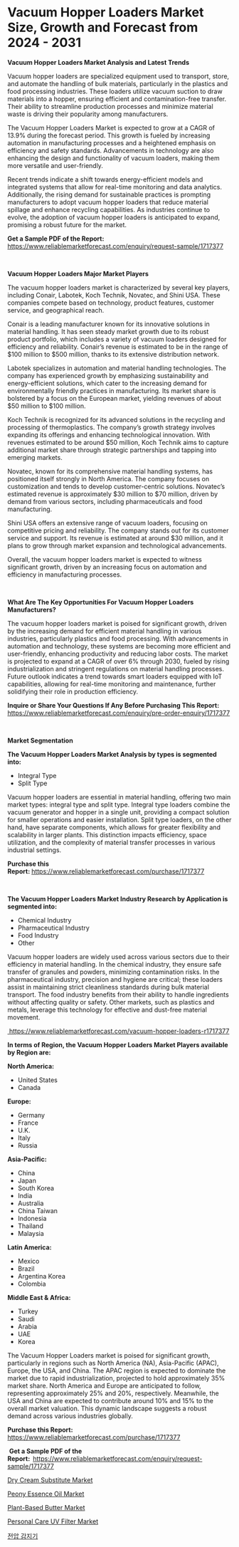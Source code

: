 <p><h1>Vacuum Hopper Loaders Market Size, Growth and Forecast from 2024 - 2031</h1></p><p><strong>Vacuum Hopper Loaders Market Analysis and Latest Trends</strong></p>
<p><p>Vacuum hopper loaders are specialized equipment used to transport, store, and automate the handling of bulk materials, particularly in the plastics and food processing industries. These loaders utilize vacuum suction to draw materials into a hopper, ensuring efficient and contamination-free transfer. Their ability to streamline production processes and minimize material waste is driving their popularity among manufacturers.</p><p>The Vacuum Hopper Loaders Market is expected to grow at a CAGR of 13.9% during the forecast period. This growth is fueled by increasing automation in manufacturing processes and a heightened emphasis on efficiency and safety standards. Advancements in technology are also enhancing the design and functionality of vacuum loaders, making them more versatile and user-friendly.</p><p>Recent trends indicate a shift towards energy-efficient models and integrated systems that allow for real-time monitoring and data analytics. Additionally, the rising demand for sustainable practices is prompting manufacturers to adopt vacuum hopper loaders that reduce material spillage and enhance recycling capabilities. As industries continue to evolve, the adoption of vacuum hopper loaders is anticipated to expand, promising a robust future for the market.</p></p>
<p><strong>Get a Sample PDF of the Report:&nbsp;</strong> <a href="https://www.reliablemarketforecast.com/enquiry/request-sample/1717377?utm_campaign=1125&utm_medium=2&utm_source=Github&utm_content=ia&utm_term=14102024&utm_id=vacuum-hopper-loaders">https://www.reliablemarketforecast.com/enquiry/request-sample/1717377</a></p>
<p>&nbsp;</p>
<p><strong>Vacuum Hopper Loaders Major Market Players</strong></p>
<p><p>The vacuum hopper loaders market is characterized by several key players, including Conair, Labotek, Koch Technik, Novatec, and Shini USA. These companies compete based on technology, product features, customer service, and geographical reach.</p><p>Conair is a leading manufacturer known for its innovative solutions in material handling. It has seen steady market growth due to its robust product portfolio, which includes a variety of vacuum loaders designed for efficiency and reliability. Conair’s revenue is estimated to be in the range of $100 million to $500 million, thanks to its extensive distribution network.</p><p>Labotek specializes in automation and material handling technologies. The company has experienced growth by emphasizing sustainability and energy-efficient solutions, which cater to the increasing demand for environmentally friendly practices in manufacturing. Its market share is bolstered by a focus on the European market, yielding revenues of about $50 million to $100 million.</p><p>Koch Technik is recognized for its advanced solutions in the recycling and processing of thermoplastics. The company’s growth strategy involves expanding its offerings and enhancing technological innovation. With revenues estimated to be around $50 million, Koch Technik aims to capture additional market share through strategic partnerships and tapping into emerging markets.</p><p>Novatec, known for its comprehensive material handling systems, has positioned itself strongly in North America. The company focuses on customization and tends to develop customer-centric solutions. Novatec’s estimated revenue is approximately $30 million to $70 million, driven by demand from various sectors, including pharmaceuticals and food manufacturing.</p><p>Shini USA offers an extensive range of vacuum loaders, focusing on competitive pricing and reliability. The company stands out for its customer service and support. Its revenue is estimated at around $30 million, and it plans to grow through market expansion and technological advancements. </p><p>Overall, the vacuum hopper loaders market is expected to witness significant growth, driven by an increasing focus on automation and efficiency in manufacturing processes.</p></p>
<p>&nbsp;</p>
<p><strong>What Are The Key Opportunities For Vacuum Hopper Loaders Manufacturers?</strong></p>
<p><p>The vacuum hopper loaders market is poised for significant growth, driven by the increasing demand for efficient material handling in various industries, particularly plastics and food processing. With advancements in automation and technology, these systems are becoming more efficient and user-friendly, enhancing productivity and reducing labor costs. The market is projected to expand at a CAGR of over 6% through 2030, fueled by rising industrialization and stringent regulations on material handling processes. Future outlook indicates a trend towards smart loaders equipped with IoT capabilities, allowing for real-time monitoring and maintenance, further solidifying their role in production efficiency.</p></p>
<p><strong>Inquire or Share Your Questions If Any Before Purchasing This Report:</strong> <a href="https://www.reliablemarketforecast.com/enquiry/pre-order-enquiry/1717377?utm_campaign=1125&utm_medium=2&utm_source=Github&utm_content=ia&utm_term=14102024&utm_id=vacuum-hopper-loaders">https://www.reliablemarketforecast.com/enquiry/pre-order-enquiry/1717377</a></p>
<p>&nbsp;</p>
<p><strong>Market Segmentation</strong></p>
<p><strong>The Vacuum Hopper Loaders Market Analysis by types is segmented into:</strong></p>
<p><ul><li>Integral Type</li><li>Split Type</li></ul></p>
<p><p>Vacuum hopper loaders are essential in material handling, offering two main market types: integral type and split type. Integral type loaders combine the vacuum generator and hopper in a single unit, providing a compact solution for smaller operations and easier installation. Split type loaders, on the other hand, have separate components, which allows for greater flexibility and scalability in larger plants. This distinction impacts efficiency, space utilization, and the complexity of material transfer processes in various industrial settings.</p></p>
<p><strong>Purchase this Report:&nbsp;</strong><a href="https://www.reliablemarketforecast.com/purchase/1717377?utm_campaign=1125&utm_medium=2&utm_source=Github&utm_content=ia&utm_term=14102024&utm_id=vacuum-hopper-loaders">https://www.reliablemarketforecast.com/purchase/1717377</a></p>
<p>&nbsp;</p>
<p><strong>The Vacuum Hopper Loaders Market Industry Research by Application is segmented into:</strong></p>
<p><ul><li>Chemical Industry</li><li>Pharmaceutical Industry</li><li>Food Industry</li><li>Other</li></ul></p>
<p><p>Vacuum hopper loaders are widely used across various sectors due to their efficiency in material handling. In the chemical industry, they ensure safe transfer of granules and powders, minimizing contamination risks. In the pharmaceutical industry, precision and hygiene are critical; these loaders assist in maintaining strict cleanliness standards during bulk material transport. The food industry benefits from their ability to handle ingredients without affecting quality or safety. Other markets, such as plastics and metals, leverage this technology for effective and dust-free material movement.</p></p>
<p><a href="https://www.reliablemarketforecast.com/vacuum-hopper-loaders-r1717377?utm_campaign=1125&utm_medium=2&utm_source=Github&utm_content=ia&utm_term=14102024&utm_id=vacuum-hopper-loaders">&nbsp;https://www.reliablemarketforecast.com/vacuum-hopper-loaders-r1717377</a></p>
<p><strong>In terms of Region, the Vacuum Hopper Loaders Market Players available by Region are:</strong></p>
<p>
    <p> <strong> North America: </strong>
        <ul>
            <li>United States</li>
            <li>Canada</li>
        </ul>
        </p> 
    <p> <strong> Europe: </strong>
        <ul>
            <li>Germany</li>
            <li>France</li>
            <li>U.K.</li>
            <li>Italy</li>
            <li>Russia</li>
        </ul>
        </p> 
    <p> <strong> Asia-Pacific: </strong>
        <ul>
            <li>China</li>
            <li>Japan</li>
            <li>South Korea</li>
            <li>India</li>
            <li>Australia</li>
            <li>China Taiwan</li>
            <li>Indonesia</li>
            <li>Thailand</li>
            <li>Malaysia</li>
        </ul>
        </p> 
    <p> <strong> Latin America: </strong>
        <ul>
            <li>Mexico</li>
            <li>Brazil</li>
            <li>Argentina Korea</li>
            <li>Colombia</li>
        </ul>
        </p> 
    <p> <strong> Middle East & Africa: </strong>
        <ul>
            <li>Turkey</li>
            <li>Saudi</li>
            <li>Arabia</li>
            <li>UAE</li>
            <li>Korea</li>
        </ul>
    </p>
    </p>
<p><p>The Vacuum Hopper Loaders market is poised for significant growth, particularly in regions such as North America (NA), Asia-Pacific (APAC), Europe, the USA, and China. The APAC region is expected to dominate the market due to rapid industrialization, projected to hold approximately 35% market share. North America and Europe are anticipated to follow, representing approximately 25% and 20%, respectively. Meanwhile, the USA and China are expected to contribute around 10% and 15% to the overall market valuation. This dynamic landscape suggests a robust demand across various industries globally.</p></p>
<p><strong>Purchase this Report: </strong><a href="https://www.reliablemarketforecast.com/purchase/1717377?utm_campaign=1125&utm_medium=2&utm_source=Github&utm_content=ia&utm_term=14102024&utm_id=vacuum-hopper-loaders">https://www.reliablemarketforecast.com/purchase/1717377</a></p>
<p>&nbsp;<strong>Get a Sample PDF of the Report:&nbsp;&nbsp;</strong><a href="https://www.reliablemarketforecast.com/enquiry/request-sample/1717377?utm_campaign=1125&utm_medium=2&utm_source=Github&utm_content=ia&utm_term=14102024&utm_id=vacuum-hopper-loaders">https://www.reliablemarketforecast.com/enquiry/request-sample/1717377</a></p>
<p><strong></strong></p>
<p><p><a href="https://github.com/daltondngelvin/Market-Research-Report-List-1/blob/main/dry-cream-substitute-market.md?utm_campaign=1125&utm_medium=2&utm_source=Github&utm_content=ia&utm_term=14102024&utm_id=vacuum-hopper-loaders">Dry Cream Substitute Market</a></p><p><a href="https://www.linkedin.com/pulse/peony-essence-oil-market-maturity-analysis-regional-disparities-dmwlf?utm_campaign=1125&utm_medium=2&utm_source=Github&utm_content=ia&utm_term=14102024&utm_id=vacuum-hopper-loaders">Peony Essence Oil Market</a></p><p><a href="https://github.com/hegwervaemeruk/Market-Research-Report-List-1/blob/main/plant-based-butter-market.md?utm_campaign=1125&utm_medium=2&utm_source=Github&utm_content=ia&utm_term=14102024&utm_id=vacuum-hopper-loaders">Plant-Based Butter Market</a></p><p><a href="https://www.linkedin.com/pulse/opportunities-challenges-personal-care-uv-filter-market-strategic-1psdf?utm_campaign=1125&utm_medium=2&utm_source=Github&utm_content=ia&utm_term=14102024&utm_id=vacuum-hopper-loaders">Personal Care UV Filter Market</a></p><p><a href="https://github.com/laholand/Market-Research-Report-List-6/blob/main/144356817893.md?utm_campaign=1125&utm_medium=2&utm_source=Github&utm_content=ia&utm_term=14102024&utm_id=vacuum-hopper-loaders">전압 감지기</a></p></p>
